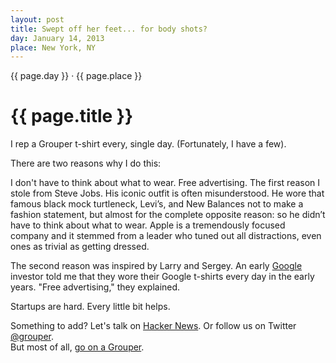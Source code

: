 ```yaml
---
layout: post
title: Swept off her feet... for body shots?
day: January 14, 2013
place: New York, NY
---
```


<date class="post-date">
  {{ page.day }} · {{ page.place }}
</date>

{{ page.title }}
================

I rep a Grouper t-shirt every, single day. (Fortunately, I have a few).

There are two reasons why I do this:

I don't have to think about what to wear.
Free advertising.
The first reason I stole from Steve Jobs. His iconic outfit is often misunderstood. He wore that famous black mock turtleneck, Levi’s, and New Balances not to make a fashion statement, but almost for the complete opposite reason: so he didn’t have to think about what to wear. Apple is a tremendously focused company and it stemmed from a leader who tuned out all distractions, even ones as trivial as getting dressed.

The second reason was inspired by Larry and Sergey. An early [Google](http://google.com) investor told me that they wore their Google t-shirts every day in the early years. "Free advertising," they explained.

Startups are hard. Every little bit helps.

<footer class="post-footer">
  Something to add? Let's talk on
  <a href='http://news.ycombinator.com/1234'>Hacker News</a>.
  Or follow us on Twitter <a href='http://twitter.com/grouper'>@grouper</a>.
  <br/>
  But most of all, <a href='https://www.joingrouper.com/'>go on a Grouper</a>.
</footer>